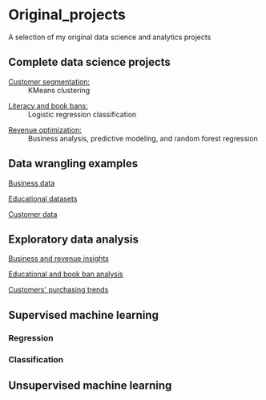 # Original_projects
A selection of my original data science and analytics projects

## Complete data science projects 
[Customer segmentation:](./capstone)     
       &nbsp; &nbsp; &nbsp; &nbsp; &nbsp;    KMeans clustering   
       
[Literacy and book bans:](./literacy_project)    
       &nbsp; &nbsp; &nbsp; &nbsp; &nbsp;    Logistic regression classification

[Revenue optimization:](./revenue_analysis)    
       &nbsp; &nbsp; &nbsp; &nbsp; &nbsp;    Business analysis, predictive modeling, and random forest regression

## Data wrangling examples
[Business data](./revenue_analysis/02_data_wrangling.ipynb)    
     
[Educational datasets](./literacy_project/pt_2-cleaning_and_pt_3-eda.ipynb)   
     
[Customer data](./capstone/clustering/2_data_wrangling_3_eda.ipynb)
     
## Exploratory data analysis

[Business and revenue insights](./revenue_analysis/02_data_wrangling.ipynb)    
     
[Educational and book ban analysis](./literacy_project/pt_2-cleaning_and_pt_3-eda.ipynb)   
     
[Customers' purchasing trends](./capstone/clustering/2_data_wrangling_3_eda.ipynb)

## Supervised machine learning 

### Regression

### Classification

## Unsupervised machine learning
